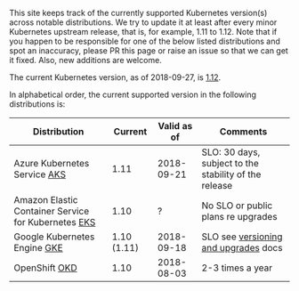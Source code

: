 This site keeps track of the currently supported Kubernetes version(s) across notable distributions. We try to update it at least after every minor Kubernetes upstream release, that is, for example, 1.11 to 1.12. Note that if you happen to be responsible for one of the below listed distributions and spot an inaccuracy, please PR this page or raise an issue so that we can get it fixed. Also, new additions are welcome.

The current Kubernetes version, as of 2018-09-27, is [1.12](https://github.com/kubernetes/kubernetes/releases/tag/v1.12.0).

In alphabetical order, the current supported version in the following distributions is:

Distribution  | Current  | Valid as of  | Comments
------------- | -------- | ------------ | --------
Azure Kubernetes Service [AKS](https://docs.microsoft.com/en-us/azure/aks/supported-kubernetes-versions) | 1.11  | 2018-09-21 | SLO: 30 days, subject to the stability of the release
Amazon Elastic Container Service for Kubernetes [EKS](https://docs.aws.amazon.com/eks/latest/userguide/platform-versions.html) | 1.10 |  ?  | No SLO or public plans re upgrades
Google Kubernetes Engine [GKE](https://cloud.google.com/kubernetes-engine/release-notes) |  1.10 (1.11) | 2018-09-18 | SLO see [versioning and upgrades](https://cloud.google.com/kubernetes-engine/versioning-and-upgrades) docs
OpenShift [OKD](https://docs.okd.io/latest/welcome/index.html) | 1.10 | 2018-08-03 | 2-3 times a year


